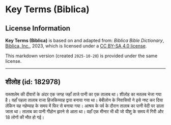 # Key Terms (Biblica)

## License Information

**Key Terms (Biblica)** is based on and adapted from: _Biblica Bible Dictionary_, [Biblica, Inc.](https://www.biblica.com/), 2023, which is licensed under a [CC BY-SA 4.0 license](https://creativecommons.org/licenses/by-sa/4.0/legalcode.en).

This markdown version (created `2025-10-20`) is provided under the same license.



--------------------------------

## शीलोह (id: 182978)

यरूशलेम की दीवारों के अंदर एक जगह जहाँ ताजे पानी का एक तालाब था। शीलोह का मतलब भेजा गया है। वहाँ पहला तालाब राजा हिजकिय्याह द्वारा बनाया गया था। बेबीलोन के निवासियों ने इसे नष्ट कर दिया लेकिन यह नहेम्याह के समय में फिर से बनाया गया। आश्रय के पर्व के दौरान तालाब का पानी वेदी पर डाला जाता था। तालाब का पानी गीहोन झरने से आता था। वहाँ एक मीनार भी थी जो यीशु के समय में गिरी और 18 लोगों की मौत हो गई।


